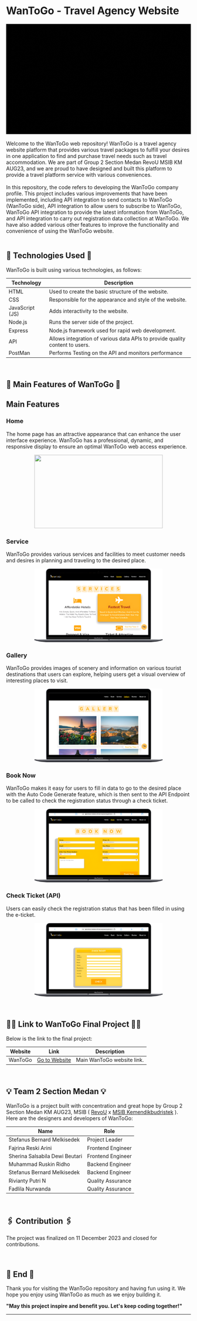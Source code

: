 # WanToGo - Travel Agency Website

<p align="center">
  <img src="./src/assets/logo/Logo Readme.gif" alt="WanToGo" width="700px" height="300px">
</p>
Welcome to the WanToGo web repository! WanToGo is a travel agency website platform that provides various travel packages to fulfill your desires in one application to find and purchase travel needs such as travel accommodation. We are part of Group 2 Section Medan RevoU MSIB KM AUG23, and we are proud to have designed and built this platform to provide a travel platform service with various conveniences.
<br><br>
In this repository, the code refers to developing the WanToGo company profile. This project includes various improvements that have been implemented, including API integration to send contacts to WanToGo (WanToGo side), API integration to allow users to subscribe to WanToGo, WanToGo API integration to provide the latest information from WanToGo, and API integration to carry out registration data collection at WanToGo. We have also added various other features to improve the functionality and convenience of using the WanToGo website.
<br><br>

## 🚀 Technologies Used 🚀

WanToGo is built using various technologies, as follows:

| Technology      | Description                                                                  |
| --------------- | ---------------------------------------------------------------------------- |
| HTML            | Used to create the basic structure of the website.                           |
| CSS             | Responsible for the appearance and style of the website.                     |
| JavaScript (JS) | Adds interactivity to the website.                                           |
| Node.js         | Runs the server side of the project.                                         |
| Express         | Node.js framework used for rapid web development.                            |
| API             | Allows integration of various data APIs to provide quality content to users. |
| PostMan         | Performs Testing on the API and monitors performance                         |

<br>

## 🌟 Main Features of WanToGo 🌟

## Main Features

### Home

The home page has an attractive appearance that can enhance the user interface experience. WanToGo has a professional, dynamic, and responsive display to ensure an optimal WanToGo web access experience.<br>

<p align="center">
  <img src="./src/assets/feature-highlight/HOME.png" width="350px" height="200px">
</p>

### Service

WanToGo provides various services and facilities to meet customer needs and desires in planning and traveling to the desired place.<br>

<p align="center">
  <img src="./src/assets/feature-highlight/SERVICES.png" width="350px" height="200px">
</p>

### Gallery

WanToGo provides images of scenery and information on various tourist destinations that users can explore, helping users get a visual overview of interesting places to visit.<br>

<p align="center">
  <img src="./src/assets/feature-highlight/GALLLERY.png" width="350px" height="200px">
</p>

### Book Now

WanToGo makes it easy for users to fill in data to go to the desired place with the Auto Code Generate feature, which is then sent to the API Endpoint to be called to check the registration status through a check ticket.<br>

<p align="center">
  <img src="./src/assets/feature-highlight/BOOKING.png" width="350px" height="200px">
</p>

### Check Ticket (API)

Users can easily check the registration status that has been filled in using the e-ticket.<br>

<p align="center">
  <img src="./src/assets/feature-highlight/CHECK-TIKET.png" width="350px" height="200px">
</p>

<br>

## 👩‍💻 Link to WanToGo Final Project 👩‍💻

Below is the link to the final project:

| Website | Link                                                                                 | Description                |
| ------- | ------------------------------------------------------------------------------------ | -------------------------- |
| WanToGo | [Go to Website](https://kampus-merdeka-software-engineering.github.io/FE-2-Medan-2/) | Main WanToGo website link. |

<br>

## 💡 Team 2 Section Medan 💡

WanToGo is a project built with concentration and great hope by Group 2 Section Medan KM AUG23, MSIB ( [RevoU](https://revou.co/) x [MSIB Kemendikbudristek](https://www.kemdikbud.go.id/) ).
<br> Here are the designers and developers of WanToGo:

| Name                           | Role              |
| ------------------------------ | ----------------- |
| Stefanus Bernard Melkisedek    | Project Leader    |
| Fajrina Reski Arini            | Frontend Engineer |
| Sherina Salsabila Dewi Beutari | Frontend Engineer |
| Muhammad Ruskin Ridho          | Backend Engineer  |
| Stefanus Bernard Melkisedek    | Backend Engineer  |
| Rivianty Putri N               | Quality Assurance |
| Fadlila Nurwanda               | Quality Assurance |

<br>

## 🖇️ Contribution 🖇️

The project was finalized on 11 December 2023 and closed for contributions.

<br>

## 👋 End 👋

Thank you for visiting the WanToGo repository and having fun using it. We hope you enjoy using WanToGo as much as we enjoy building it. <br>

**"May this project inspire and benefit you. Let's keep coding together!"**

---
